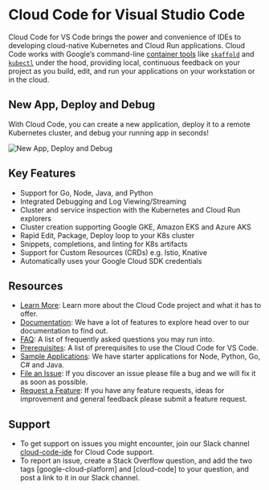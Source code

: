 # Cloud Code for Visual Studio Code

Cloud Code for VS Code brings the power and convenience
of IDEs to developing cloud-native Kubernetes and Cloud Run applications.
Cloud Code works with Google’s command-line [container tools][1] like [`skaffold`][2]
and [`kubectl`][3] under the hood, providing local, continuous feedback on your project
as you build, edit, and run your applications on your workstation or in the cloud.

## New App, Deploy and Debug

With Cloud Code, you can create a new application, deploy it to a remote Kubernetes
cluster, and debug your running app in seconds!

![New App, Deploy and Debug][12]

## Key Features

- Support for Go, Node, Java, and Python
- Integrated Debugging and Log Viewing/Streaming
- Cluster and service inspection with the Kubernetes and Cloud Run explorers
- Cluster creation supporting Google GKE, Amazon EKS and Azure AKS
- Rapid Edit, Package, Deploy loop to your K8s cluster
- Snippets, completions, and linting for K8s artifacts
- Support for Custom Resources (CRDs) e.g. Istio, Knative
- Automatically uses your Google Cloud SDK credentials

## Resources

- [Learn More][9]: Learn more about the Cloud Code project and what it has to offer.
- [Documentation][5]: We have a lot of features to explore head over to our documentation to find out.
- [FAQ][11]: A list of frequently asked questions you may run into.
- [Prerequisites][10]: A list of prerequisites to use the Cloud Code for VS Code.
- [Sample Applications][6]: We have starter applications for Node, Python, Go, C# and Java.
- [File an Issue][7]: If you discover an issue please file a bug and we will fix it as soon as possible.
- [Request a Feature][8]: If you have any feature requests, ideas for improvement and general feedback please submit a feature request.

[1]: https://github.com/GoogleContainerTools
[2]: https://skaffold.dev/
[3]: https://kubernetes.io/docs/tasks/tools/install-kubectl/
[4]: https://skaffold.dev/docs/how-tos/profiles/
[5]: https://cloud.google.com/code/docs/vscode
[6]: https://github.com/GoogleCloudPlatform/cloud-code-samples
[7]: https://github.com/GoogleCloudPlatform/cloud-code-vscode/issues/new?assignees=&labels=&template=bug_report.md&title=
[8]: https://github.com/GoogleCloudPlatform/cloud-code-vscode/issues/new?assignees=&labels=enhancement&template=feature_request.md&title=
[9]: https://cloud.google.com/code
[10]: https://cloud.google.com/code/docs/vscode/install
[11]: https://cloud.google.com/code/docs/vscode/troubleshooting
[12]: https://github.com/GoogleCloudPlatform/cloud-code-vscode/raw/master/images/app_deploy_debug.gif

## Support

- To get support on issues you might encounter, join our Slack channel [cloud-code-ide](https://googlecloud-community.slack.com/messages/cloud-code-ide) for Cloud Code support.
- To report an issue, create a Stack Overflow question, and add the two tags [google-cloud-platform] and [cloud-code] to your question, and post a link to it in our Slack channel.
